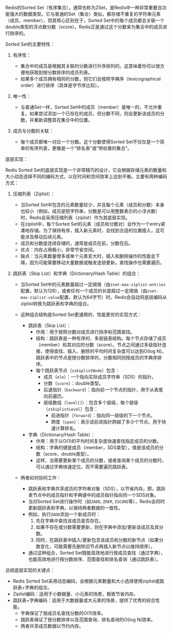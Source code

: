 
Redis的Sorted Set（有序集合），通常也称为ZSet，是Redis中一种非常重要且功能强大的数据类型。它与普通的Set（集合）类似，都存储不重复的字符串元素（成员，member），但其核心区别在于，Sorted Set中的每个成员都会关联一个double类型的浮点数分数（score）。Redis正是通过这个分数来为集合中的成员进行排序的。

Sorted Set的主要特性：

1.  有序性：
    *   集合中的成员是根据其关联的分数进行升序排列的。这意味着你可以很方便地获取到按分数排序的成员列表。
    *   如果多个成员拥有相同的分数，则它们会按照字典序（lexicographical order）进行排序（具体是字节序比较）。

2.  唯一性：
    *   与普通Set一样，Sorted Set中的成员（member）是唯一的，不允许重复。如果尝试添加一个已存在的成员，但分数不同，则会更新该成员的分数，并重新调整其在集合中的位置。

3.  成员与分数的关联：
    *   每个成员都唯一对应一个分数。这个分数使得Sorted Set不仅仅是一个简单的有序列表，更像是一个“排名表”或“带权重的集合”。

底层实现：

Redis Sorted Set的底层实现是一个非常精巧的设计，它会根据存储元素的数量和大小动态选择不同的编码方式，以在时间和空间效率上达到平衡。主要有两种编码方式：

1.  压缩列表（Ziplist）：
    *   当Sorted Set中包含的元素数量较少，并且每个元素（成员和分数）本身也较小（例如，成员是短字符串，分数是可以用整数表示的小浮点数）时，Redis会采用压缩列表（ziplist）作为其底层实现。
    *   在ziplist中，每个Sorted Set的元素（成员和分数对）会作为一个entry紧凑地存储。为了保持有序，插入新元素时，会找到合适的位置插入，这可能涉及移动后续元素。
    *   成员和分数是连续存储的，通常是成员在前，分数在后。
    *   优点：内存占用极小，非常节省空间。
    *   缺点：当元素数量增多或单个元素变大时，插入和删除操作的性能会下降，因为可能需要移动大量数据或触发连锁更新。查找操作也需要遍历。

2.  跳跃表（Skip List）和字典（Dictionary/Hash Table）的组合：
    *   当Sorted Set中的元素数量超过一定阈值（由`zset-max-ziplist-entries`配置，默认为128），或者任何一个成员的长度超过一定阈值（由`zset-max-ziplist-value`配置，默认为64字节）时，Redis会自动将底层编码从ziplist转换为跳跃表和字典的组合。
    *   这种组合结构是Sorted Set更通用的、性能更优的实现方式：
        *   跳跃表（Skip List）：
            *   作用：用于按照分数对成员进行排序和范围查找。
            *   结构：跳跃表是一种有序的、多层链表结构。每个节点存储了成员（member）和其对应的分数（score）。节点之间通过多级指针连接，使得查找、插入、删除的平均时间复杂度可以达到O(log N)。跳跃表中的节点是按分数排序的，分数相同则按成员的字典序排序。
            *   每个跳跃表节点（`zskiplistNode`）包含：
                *   成员（`ele`）：一个指向实际成员字符串（SDS）的指针。
                *   分数（`score`）：double类型。
                *   后退指针（`backward`）：指向前一个节点的指针，用于从表尾向前遍历。
                *   层级数组（`level[]`）：包含多个层级，每个层级（`zskiplistLevel`）包含：
                    *   前进指针（`forward`）：指向同一层级的下一个节点。
                    *   跨度（`span`）：表示该前进指针跨越了多少个节点。用于快速计算排名。
        *   字典（Dictionary/Hash Table）：
            *   作用：用于以O(1)的平均时间复杂度快速查找指定成员的分数。
            *   结构：字典的键是成员（member，SDS类型），值是该成员的分数（score，double类型）。
            *   这样，当需要更新某个成员的分数，或者查询某个成员的分数时，可以通过字典快速定位，而不需要遍历跳跃表。

    *   两者如何协同工作：
        *   跳跃表和字典共享成员的字符串对象（SDS），以节省内存。即，跳跃表节点中的成员指针和字典键中的成员指针指向同一个SDS对象。
        *   当对Sorted Set进行操作时（如`ZADD`, `ZREM`, `ZSCORE`等），Redis会同时更新跳跃表和字典，以保持两者数据的一致性。
        *   例如，执行`ZADD`添加一个新成员时：
            1.  先在字典中查找该成员是否存在。
            2.  如果不存在或分数需要更新，则在字典中添加/更新该成员及其分数。
            3.  同时，在跳跃表中插入/更新包含该成员和分数的新节点（如果分数变化，可能需要先删除旧节点再插入新节点以维持顺序）。
        *   通过这种组合，Sorted Set既能高效地进行按成员查找（通过字典），也能高效地进行按分数排序、范围查找和排名查询（通过跳跃表）。

总结底层实现的关键点：
*   Redis Sorted Set采用动态编码，会根据元素数量和大小选择使用ziplist或跳跃表+字典的组合。
*   Ziplist编码：适用于小数据量、小元素的场景，极致节省内存。
*   跳跃表+字典编码：适用于大数据量或大元素的场景，提供了优秀的综合性能。
    *   字典保证了按成员名查找分数的O(1)效率。
    *   跳跃表保证了按分数排序以及范围查询、排名查询的O(log N)效率。
    *   两者共享成员数据以节约内存。
